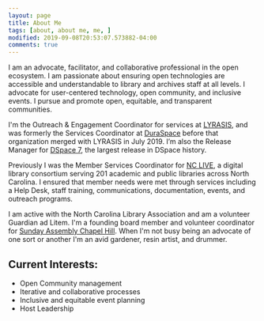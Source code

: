 ```yaml
---
layout: page
title: About Me
tags: [about, about me, me, ]
modified: 2019-09-08T20:53:07.573882-04:00
comments: true
---
```


I am an advocate, facilitator, and collaborative professional in the open ecosystem. I am passionate about ensuring open technologies are accessible and understandable to library and archives staff at all levels. I advocate for user-centered technology, open community, and inclusive events. I pursue and promote open, equitable, and transparent communities.   

I'm the Outreach & Engagement Coordinator for services at <a href="https://lyrasis.org">LYRASIS</a>, and was formerly the Services Coordinator at <a href="https://duraspace.org">DuraSpace</a> before that organization merged with LYRASIS in July 2019. I’m also the Release Manager for <a href="https://wiki.lyrasis.org/display/DSPACE/DSpace+Release+7.0+Status">DSpace 7</a>, the largest release in DSpace history.  

Previously I was the Member Services Coordinator for <a href="https://nclive.org">NC LIVE</a>, a digital library consortium serving 201 academic and public libraries across North Carolina. I ensured that member needs were met through services including a Help Desk, staff training, communications, documentation, events, and outreach programs. 

I am active with the North Carolina Library Association and am a volunteer Guardian ad Litem. I'm a founding board member and volunteer coordinator for <a href="https://sundayassemblychapelhill.org">Sunday Assembly Chapel Hill</a>. When I'm not busy being an advocate of one sort or another I'm an avid gardener, resin artist, and drummer.

## Current Interests:
* Open Community management
* Iterative and collaborative processes
* Inclusive and equitable event planning
* Host Leadership
